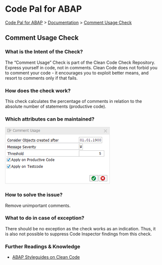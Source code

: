 # Code Pal for ABAP

[Code Pal for ABAP](../../README.md) > [Documentation](../check_documentation.md) > [Comment Usage Check](comment-usage.md)

## Comment Usage Check

### What is the Intent of the Check?

The “Comment Usage” Check is part of the Clean Code Check Repository. Express yourself in code, not in comments. Clean Code does not forbid you to comment your code - it encourages you to exploit better means, and resort to comments only if that fails.

### How does the check work?

This check calculates the percentage of comments in relation to the absolute number of statements (productive code).

### Which attributes can be maintained?

![Attributes](./imgs/comment_usage.png)

### How to solve the issue?

Remove unimportant comments.

### What to do in case of exception?

There should be no exception as the check works as an indication. Thus, it is also not possible to suppress Code Inspector findings from this check.

### Further Readings & Knowledge

* [ABAP Styleguides on Clean Code](https://github.com/SAP/styleguides/blob/master/clean-abap/CleanABAP.md#express-yourself-in-code-not-in-comments)
